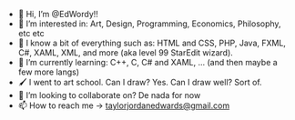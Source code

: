 

- 👋 Hi, I’m @EdWordy!!
- 👀 I’m interested in: Art, Design, Programming, Economics, Philosophy, etc etc
- 🍴 I know a bit of everything such as: HTML and CSS, PHP, Java, FXML, C#, XAML, XML, and more (aka level 99 StarEdit wizard). 
- 🌱 I’m currently learning: C++, C, C# and XAML, ... (and then maybe a few more langs)
- 🖌️ I went to art school. Can I draw? Yes. Can I draw well? Sort of.
- 💞️ I’m looking to collaborate on? De nada for now
- 📫 How to reach me -> taylorjordanedwards@gmail.com

<!---
EdWordy/EdWordy is a ✨ special ✨ repository because its `README.md` (this file) appears on your GitHub profile.
You can click the Preview link to take a look at your changes.
--->
